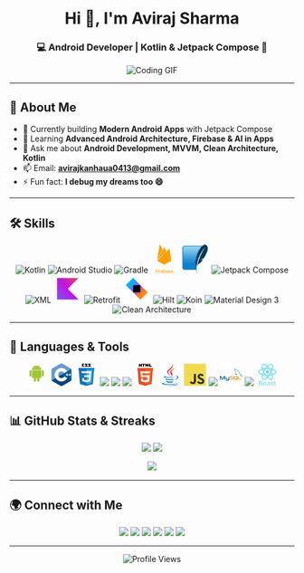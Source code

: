 <h1 align="center">Hi 👋, I'm Aviraj Sharma</h1>
<h3 align="center">💻 Android Developer | Kotlin & Jetpack Compose 🚀</h3>

<!-- Animated Banner -->
<p align="center">
  <img src="https://user-images.githubusercontent.com/74038190/212749171-b84692a8-2b04-4e3b-93ca-ac14705da224.gif" alt="Coding GIF" width="400" />
</p>

---

## 🌟 About Me
- 🔭 Currently building **Modern Android Apps** with Jetpack Compose  
- 🌱 Learning **Advanced Android Architecture, Firebase & AI in Apps**  
- 💬 Ask me about **Android Development, MVVM, Clean Architecture, Kotlin**  
- 📫 Email: **avirajkanhaua0413@gmail.com**  
- ⚡ Fun fact: **I debug my dreams too 😄**  

---
  
## 🛠 Skills
<p align="center">
  <img src="https://skillicons.dev/icons?i=kotlin" height="50" alt="Kotlin" />
  <img src="https://skillicons.dev/icons?i=androidstudio" height="50" alt="Android Studio" />
  <img src="https://skillicons.dev/icons?i=gradle" height="50" alt="Gradle" />
  <img src="https://raw.githubusercontent.com/devicons/devicon/master/icons/firebase/firebase-plain-wordmark.svg" height="50" alt="Firebase" />
  <img src="https://raw.githubusercontent.com/devicons/devicon/master/icons/sqlite/sqlite-original.svg" height="50" alt="SQLite" />
  <img src="https://logo.svgcdn.com/d/jetpackcompose-original-8x.png" height="50" alt="Jetpack Compose" />
  <img src="https://www.svgrepo.com/show/31053/xml.svg" height="50" alt="XML" />
  <img src="https://raw.githubusercontent.com/devicons/devicon/master/icons/kotlin/kotlin-original.svg" height="50" alt="Coroutines" />
  <img src="https://miro.medium.com/v2/resize:fit:1100/format:webp/1*CIsDiaiaq7Nc3FEoVKOT9g.jpeg" height="50" alt="Retrofit" />
  <img src="https://raw.githubusercontent.com/devicons/devicon/master/icons/ktor/ktor-original.svg" height="50" alt="Ktor" />
  <img src="https://miro.medium.com/v2/resize:fit:1100/format:webp/1*DiuL6RSGVIdsc1v91BiCMw.png" height="50" alt="Hilt" />
  <img src="https://insert-koin.io/img/koin_new_logo.png" height="50" alt="Koin" />
  <img src="https://upload.wikimedia.org/wikipedia/commons/thumb/c/c7/Google_Material_Design_Logo.svg/768px-Google_Material_Design_Logo.svg.png" height="50" alt="Material Design 3" />
  <img src="https://miro.medium.com/v2/resize:fit:1100/format:webp/1*CivXYnP52WqNlpoId3zFDA.png" height="50" alt="Clean Architecture" />
</p>

---

## 🧰 Languages & Tools  
<p align="center">
  <img src="https://raw.githubusercontent.com/devicons/devicon/master/icons/android/android-original-wordmark.svg" height="40" />
  <img src="https://raw.githubusercontent.com/devicons/devicon/master/icons/cplusplus/cplusplus-original.svg" height="40" />
  <img src="https://raw.githubusercontent.com/devicons/devicon/master/icons/css3/css3-original-wordmark.svg" height="40" />
  <img src="https://www.vectorlogo.zone/logos/figma/figma-icon.svg" height="40" />
  <img src="https://www.vectorlogo.zone/logos/firebase/firebase-icon.svg" height="40" />
  <img src="https://www.vectorlogo.zone/logos/git-scm/git-scm-icon.svg" height="40" />
  <img src="https://raw.githubusercontent.com/devicons/devicon/master/icons/html5/html5-original-wordmark.svg" height="40" />
  <img src="https://raw.githubusercontent.com/devicons/devicon/master/icons/java/java-original.svg" height="40" />
  <img src="https://raw.githubusercontent.com/devicons/devicon/master/icons/javascript/javascript-original.svg" height="40" />
  <img src="https://www.vectorlogo.zone/logos/kotlinlang/kotlinlang-icon.svg" height="40" />
  <img src="https://raw.githubusercontent.com/devicons/devicon/master/icons/mysql/mysql-original-wordmark.svg" height="40" />
  <img src="https://www.vectorlogo.zone/logos/getpostman/getpostman-icon.svg" height="40" />
  <img src="https://raw.githubusercontent.com/devicons/devicon/master/icons/react/react-original-wordmark.svg" height="40" />
</p>

---

## 📊 GitHub Stats & Streaks  
<p align="center">
  <img src="https://github-readme-stats.vercel.app/api?username=aviirajsharma&show_icons=true&theme=tokyonight" height="170" />
  <img src="https://github-readme-streak-stats.herokuapp.com/?user=aviirajsharma&theme=tokyonight" height="170" />
</p>

<p align="center">
  <img src="https://github-readme-stats.vercel.app/api/top-langs/?username=aviirajsharma&layout=compact&theme=tokyonight" height="150" />
</p>

---

## 🌍 Connect with Me  
<p align="center">
  <a href="https://dev.to/aviirajsharma" target="blank"><img src="https://raw.githubusercontent.com/rahuldkjain/github-profile-readme-generator/master/src/images/icons/Social/devto.svg" height="40" /></a>
  <a href="https://x.com/aviiraj_sharma" target="blank"><img src="https://raw.githubusercontent.com/rahuldkjain/github-profile-readme-generator/master/src/images/icons/Social/twitter.svg" height="40" /></a>
  <a href="https://linkedin.com/in/avirajsharma" target="blank"><img src="https://raw.githubusercontent.com/rahuldkjain/github-profile-readme-generator/master/src/images/icons/Social/linked-in-alt.svg" height="40" /></a>
  <a href="https://medium.com/@aviirajsharma" target="blank"><img src="https://raw.githubusercontent.com/rahuldkjain/github-profile-readme-generator/master/src/images/icons/Social/medium.svg" height="40" /></a>
  <a href="https://www.leetcode.com/aviraj_sharma" target="blank"><img src="https://raw.githubusercontent.com/rahuldkjain/github-profile-readme-generator/master/src/images/icons/Social/leet-code.svg" height="40" /></a>
  <a href="mailto:avirajkanhaua0413@gmail.com"><img src="https://i.pinimg.com/736x/0f/cf/54/0fcf541cbe9e8a08469b9b14a1367e53.jpg" width="45" /></a>
</p>

---

<p align="center"> 
  <img src="https://komarev.com/ghpvc/?username=aviirajsharma&label=Profile%20views&color=0e75b6&style=flat" alt="Profile Views" /> 
</p>
